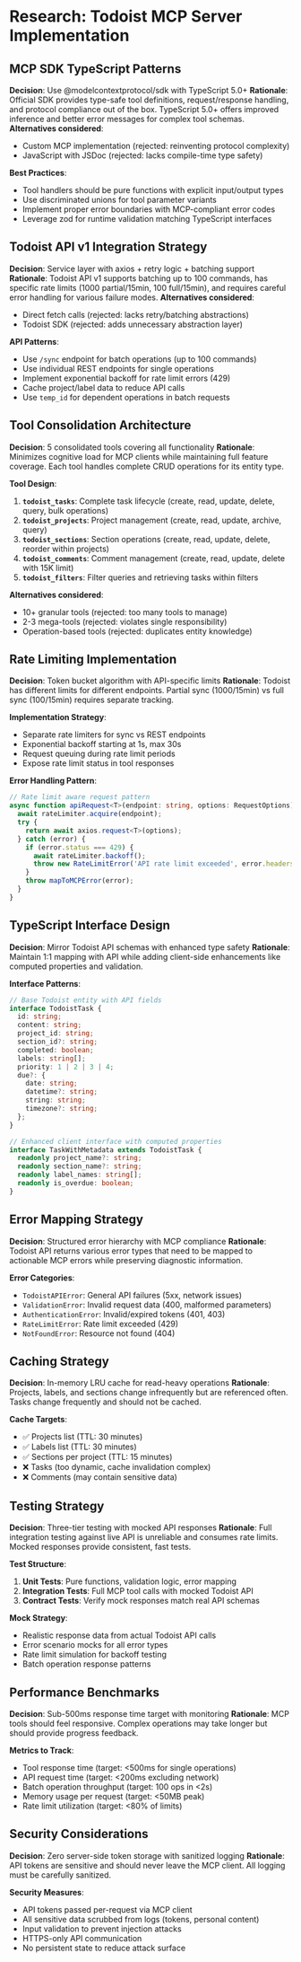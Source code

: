 # Research: Todoist MCP Server Implementation

## MCP SDK TypeScript Patterns

**Decision**: Use @modelcontextprotocol/sdk with TypeScript 5.0+
**Rationale**: Official SDK provides type-safe tool definitions, request/response handling, and protocol compliance out of the box. TypeScript 5.0+ offers improved inference and better error messages for complex tool schemas.
**Alternatives considered**:
- Custom MCP implementation (rejected: reinventing protocol complexity)
- JavaScript with JSDoc (rejected: lacks compile-time type safety)

**Best Practices**:
- Tool handlers should be pure functions with explicit input/output types
- Use discriminated unions for tool parameter variants
- Implement proper error boundaries with MCP-compliant error codes
- Leverage zod for runtime validation matching TypeScript interfaces

## Todoist API v1 Integration Strategy

**Decision**: Service layer with axios + retry logic + batching support
**Rationale**: Todoist API v1 supports batching up to 100 commands, has specific rate limits (1000 partial/15min, 100 full/15min), and requires careful error handling for various failure modes.
**Alternatives considered**:
- Direct fetch calls (rejected: lacks retry/batching abstractions)
- Todoist SDK (rejected: adds unnecessary abstraction layer)

**API Patterns**:
- Use `/sync` endpoint for batch operations (up to 100 commands)
- Use individual REST endpoints for single operations
- Implement exponential backoff for rate limit errors (429)
- Cache project/label data to reduce API calls
- Use `temp_id` for dependent operations in batch requests

## Tool Consolidation Architecture

**Decision**: 5 consolidated tools covering all functionality
**Rationale**: Minimizes cognitive load for MCP clients while maintaining full feature coverage. Each tool handles complete CRUD operations for its entity type.

**Tool Design**:
1. **`todoist_tasks`**: Complete task lifecycle (create, read, update, delete, query, bulk operations)
2. **`todoist_projects`**: Project management (create, read, update, archive, query)
3. **`todoist_sections`**: Section operations (create, read, update, delete, reorder within projects)
4. **`todoist_comments`**: Comment management (create, read, update, delete with 15K limit)
5. **`todoist_filters`**: Filter queries and retrieving tasks within filters

**Alternatives considered**:
- 10+ granular tools (rejected: too many tools to manage)
- 2-3 mega-tools (rejected: violates single responsibility)
- Operation-based tools (rejected: duplicates entity knowledge)

## Rate Limiting Implementation

**Decision**: Token bucket algorithm with API-specific limits
**Rationale**: Todoist has different limits for different endpoints. Partial sync (1000/15min) vs full sync (100/15min) requires separate tracking.

**Implementation Strategy**:
- Separate rate limiters for sync vs REST endpoints
- Exponential backoff starting at 1s, max 30s
- Request queuing during rate limit periods
- Expose rate limit status in tool responses

**Error Handling Pattern**:
```typescript
// Rate limit aware request pattern
async function apiRequest<T>(endpoint: string, options: RequestOptions): Promise<T> {
  await rateLimiter.acquire(endpoint);
  try {
    return await axios.request<T>(options);
  } catch (error) {
    if (error.status === 429) {
      await rateLimiter.backoff();
      throw new RateLimitError('API rate limit exceeded', error.headers);
    }
    throw mapToMCPError(error);
  }
}
```

## TypeScript Interface Design

**Decision**: Mirror Todoist API schemas with enhanced type safety
**Rationale**: Maintain 1:1 mapping with API while adding client-side enhancements like computed properties and validation.

**Interface Patterns**:
```typescript
// Base Todoist entity with API fields
interface TodoistTask {
  id: string;
  content: string;
  project_id: string;
  section_id?: string;
  completed: boolean;
  labels: string[];
  priority: 1 | 2 | 3 | 4;
  due?: {
    date: string;
    datetime?: string;
    string: string;
    timezone?: string;
  };
}

// Enhanced client interface with computed properties
interface TaskWithMetadata extends TodoistTask {
  readonly project_name?: string;
  readonly section_name?: string;
  readonly label_names: string[];
  readonly is_overdue: boolean;
}
```

## Error Mapping Strategy

**Decision**: Structured error hierarchy with MCP compliance
**Rationale**: Todoist API returns various error types that need to be mapped to actionable MCP errors while preserving diagnostic information.

**Error Categories**:
- `TodoistAPIError`: General API failures (5xx, network issues)
- `ValidationError`: Invalid request data (400, malformed parameters)
- `AuthenticationError`: Invalid/expired tokens (401, 403)
- `RateLimitError`: Rate limit exceeded (429)
- `NotFoundError`: Resource not found (404)

## Caching Strategy

**Decision**: In-memory LRU cache for read-heavy operations
**Rationale**: Projects, labels, and sections change infrequently but are referenced often. Tasks change frequently and should not be cached.

**Cache Targets**:
- ✅ Projects list (TTL: 30 minutes)
- ✅ Labels list (TTL: 30 minutes)
- ✅ Sections per project (TTL: 15 minutes)
- ❌ Tasks (too dynamic, cache invalidation complex)
- ❌ Comments (may contain sensitive data)

## Testing Strategy

**Decision**: Three-tier testing with mocked API responses
**Rationale**: Full integration testing against live API is unreliable and consumes rate limits. Mocked responses provide consistent, fast tests.

**Test Structure**:
1. **Unit Tests**: Pure functions, validation logic, error mapping
2. **Integration Tests**: Full MCP tool calls with mocked Todoist API
3. **Contract Tests**: Verify mock responses match real API schemas

**Mock Strategy**:
- Realistic response data from actual Todoist API calls
- Error scenario mocks for all error types
- Rate limit simulation for backoff testing
- Batch operation response patterns

## Performance Benchmarks

**Decision**: Sub-500ms response time target with monitoring
**Rationale**: MCP tools should feel responsive. Complex operations may take longer but should provide progress feedback.

**Metrics to Track**:
- Tool response time (target: <500ms for single operations)
- API request time (target: <200ms excluding network)
- Batch operation throughput (target: 100 ops in <2s)
- Memory usage per request (target: <50MB peak)
- Rate limit utilization (target: <80% of limits)

## Security Considerations

**Decision**: Zero server-side token storage with sanitized logging
**Rationale**: API tokens are sensitive and should never leave the MCP client. All logging must be carefully sanitized.

**Security Measures**:
- API tokens passed per-request via MCP client
- All sensitive data scrubbed from logs (tokens, personal content)
- Input validation to prevent injection attacks
- HTTPS-only API communication
- No persistent state to reduce attack surface